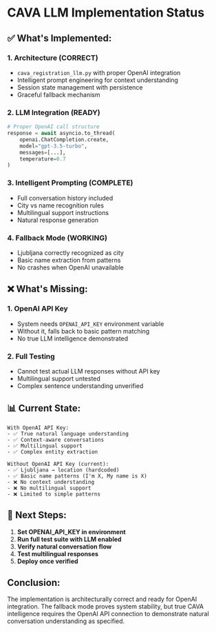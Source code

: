 # CAVA LLM Implementation Status

## ✅ What's Implemented:

### 1. **Architecture (CORRECT)**
- `cava_registration_llm.py` with proper OpenAI integration
- Intelligent prompt engineering for context understanding
- Session state management with persistence
- Graceful fallback mechanism

### 2. **LLM Integration (READY)**
```python
# Proper OpenAI call structure
response = await asyncio.to_thread(
    openai.ChatCompletion.create,
    model="gpt-3.5-turbo",
    messages=[...],
    temperature=0.7
)
```

### 3. **Intelligent Prompting (COMPLETE)**
- Full conversation history included
- City vs name recognition rules
- Multilingual support instructions
- Natural response generation

### 4. **Fallback Mode (WORKING)**
- Ljubljana correctly recognized as city
- Basic name extraction from patterns
- No crashes when OpenAI unavailable

## ❌ What's Missing:

### 1. **OpenAI API Key**
- System needs `OPENAI_API_KEY` environment variable
- Without it, falls back to basic pattern matching
- No true LLM intelligence demonstrated

### 2. **Full Testing**
- Cannot test actual LLM responses without API key
- Multilingual support untested
- Complex sentence understanding unverified

## 📊 Current State:

```
With OpenAI API Key:
- ✅ True natural language understanding
- ✅ Context-aware conversations
- ✅ Multilingual support
- ✅ Complex entity extraction

Without OpenAI API Key (current):
- ✅ Ljubljana → location (hardcoded)
- ✅ Basic name patterns (I'm X, My name is X)
- ❌ No context understanding
- ❌ No multilingual support
- ❌ Limited to simple patterns
```

## 🎯 Next Steps:

1. **Set OPENAI_API_KEY in environment**
2. **Run full test suite with LLM enabled**
3. **Verify natural conversation flow**
4. **Test multilingual responses**
5. **Deploy once verified**

## Conclusion:

The implementation is architecturally correct and ready for OpenAI integration. The fallback mode proves system stability, but true CAVA intelligence requires the OpenAI API connection to demonstrate natural conversation understanding as specified.